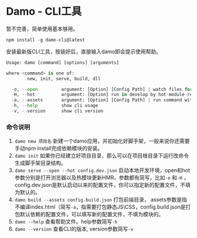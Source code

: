 # Damo - CLI工具

暂不完善，简单使用基本够用。

```
npm install -g damo-cli@latest
```

安装最新版CLI工具，按装好后，直接输入damo即会提示使用帮助。

```py
Usage: damo [command] [options] [arguments]

where <command> is one of:
        new, init, serve, build, dll

  -o, --open         argument: [Option] [Config Path] | watch files for changes and run for develop
  -H, --hot          argument: [Option] run in develop by hot-module-replace
  -a, --assets       argument: [Option] [Config Path] | run command without entry html
  -h, --help         show cli usage
  -v, --version      show cli version
```

### 命令说明

1. `damo new 项目名` 新建一个damo应用，并初始化好脚手架，一般来说你还需要手动npm install完成依赖模块的安装。
2. `damo init` 如果你已经建立好项目目录，那么可以在项目根目录下运行改命令生成脚手架目录结构。
3. `damo serve --open --hot config.dev.json` 启动本地开发环境，open和hot参数分别是打开浏览器以及热模块更新HMR，参数都有简写，比如`-o` 和`-H` ，config.dev.json是默认启动以来的配置文件，你可以指定新的配置文件，不填为默认的。
4. `damo build --assets config.build.json` 打包前端目录， assets参数是指不编译index.html（简写`-a`，指需要打包静态JS\CSS，config.build.json是打包默认依赖的配置文件，可以填写新的配置文件，不填为模块的。
5. `damo --help` 查看帮助文件。help参数简写`-h` 
6. `damo --version` 查看CLI的版本, version参数简写`-v` 



